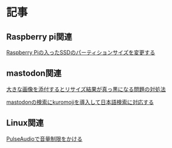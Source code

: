 # 記事

## Raspberry pi関連

[Raspberry Piの入ったSSDのパーティションサイズを変更する](https://boronology.github.io/documents/resize_partition_on_raspberry_pi)

## mastodon関連

[大きな画像を添付するとリサイズ結果が真っ黒になる問題の対処法](https://boronology.github.io/documents/media_attachment_large_image)

[mastodonの検索にkuromojiを導入して日本語検索に対応する](https://boronology.github.io/documents/mastodon_search_kuromoji)

## Linux関連

[PulseAudioで音量制限をかける](https://boronology.github.io/documents/pulseaudio_volume_limit)
